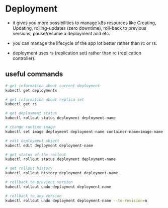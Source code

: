# Deployment

- it gives you more possibilities to manage k8s resources like Creating, Updating, rolling-updates (zero downtime), roll-back to previous versions, pause/resume a deployment and etc.

- you can manage the lifecycle of the app lot better rather than rc or rs.

- deployment uses rs (replication set) rather than rc (replication controller).

## useful commands

``` bash
# get information about current deployment
kubectl get deployments

# get information about replica set
kubectl get rs

# get deployment status
kubectl rollout status deployment deployment-name

# change runtime image
kubectl set image deployment deployment-name container-name=image-name

# edit deployment object
kubectl edit deployment deployment-name

# get status of the rollout
kubectl rollout status deployment deployment-name

# get rollout history
kubectl rollout history deployment deployment-name

# rollback to previous version
kubectl rollout undo deployment deployment-name

# rollback to any version
kubectl rollout undo deployment deployment-name --to-revision=n
```
